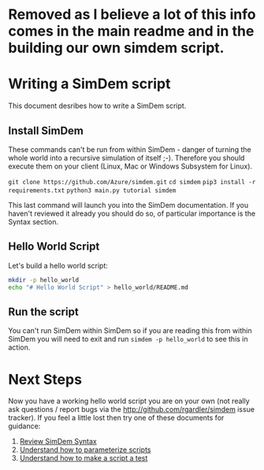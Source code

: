 # Removed as I believe a lot of this info comes in the main readme and in the building our own simdem script.


# Writing a SimDem script

This document desribes how to write a SimDem script. 

## Install SimDem

These commands can't be run from within SimDem - danger of turning the
whole world into a recursive simulation of itself ;-). Therefore you
should execute them on your client (Linux, Mac or Windows Subsystem
for Linux).

`git clone https://github.com/Azure/simdem.git`
`cd simdem`
`pip3 install -r requirements.txt`
`python3 main.py tutorial simdem`

This last command will launch you into the SimDem documentation. If
you haven't reviewed it already you should do so, of particular
importance is the Syntax section.

## Hello World Script

Let's build a hello world script:

```bash
mkdir -p hello_world
echo "# Hello World Script" > hello_world/README.md
```

## Run the script

You can't run SimDem within SimDem so if you are reading this from
within SimDem you will need to exit and run `simdem -p hello_world` to
see this in action.

# Next Steps

Now you have a working hello world script you are on your own (not
really ask questions / report bugs via the
http://github.com/rgardler/simdem issue tracker). If you feel a little
lost then try one of these documents for guidance:

  1. [Review SimDem Syntax](../syntax/README.md)
  2. [Understand how to parameterize scripts](../variables/README.md)
  3. [Understand how to make a script a test](../test/README.md)

